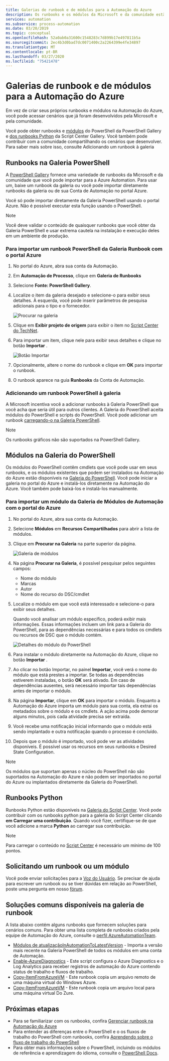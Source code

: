```yaml
---
title: Galerias de runbook e de módulos para a Automação do Azure
description: Os runbooks e os módulos da Microsoft e da comunidade estão disponíveis para instalação e uso em seu ambiente da Automação do Azure.  Este artigo descreve como você pode acessar esses recursos e contribuir com seus runbooks para a Galeria.
services: automation
ms.subservice: process-automation
ms.date: 03/20/2019
ms.topic: conceptual
ms.openlocfilehash: 52a0ab0a31600c1548283c7d899b17e497811b5a
ms.sourcegitcommit: 2ec4b3d0bad7dc0071400c2a2264399e4fe34897
ms.translationtype: MT
ms.contentlocale: pt-BR
ms.lasthandoff: 03/27/2020
ms.locfileid: "75421478"
---
```

# <a name="runbook-and-module-galleries-for-azure-automation"></a>Galerias de runbook e de módulos para a Automação do Azure

Em vez de criar seus próprios runbooks e módulos na Automação do Azure, você pode acessar cenários que já foram desenvolvidos pela Microsoft e pela comunidade.

Você pode obter runbooks e [módulos](#modules-in-powershell-gallery) do PowerShell da PowerShell Gallery e [dos runbooks Python](#python-runbooks) da Script Center Gallery. Você também pode contribuir com a comunidade compartilhando os cenários que desenvolver. Para saber mais sobre isso, consulte Adicionando um runbook à galeria

## <a name="runbooks-in-powershell-gallery"></a>Runbooks na Galeria PowerShell

A [PowerShell Gallery](https://www.powershellgallery.com/packages) fornece uma variedade de runbooks da Microsoft e da comunidade que você pode importar para a Azure Automation. Para usar um, baixe um runbook da galeria ou você pode importar diretamente runbooks da galeria ou de sua Conta de Automação no portal Azure.

Você só pode importar diretamente da Galeria PowerShell usando o portal Azure. Não é possível executar esta função usando o PowerShell.

> [!NOTE]
> Você deve validar o conteúdo de quaisquer runbooks que você obter da Galeria PowerShell e usar extrema cautela na instalação e execução deles em um ambiente de produção.

### <a name="to-import-a-powershell-runbook-from-the-runbook-gallery-with-the-azure-portal"></a>Para importar um runbook PowerShell da Galeria Runbook com o portal Azure

1. No portal do Azure, abra sua conta da Automação.
2. Em **Automação de Processo**, clique em **Galeria de Runbooks**
3. Selecione **Fonte: PowerShell Gallery**.
4. Localize o item da galeria desejado e selecione-o para exibir seus detalhes. À esquerda, você pode inserir parâmetros de pesquisa adicionais para o tipo e o fornecedor.

   ![Procurar na galeria](media/automation-runbook-gallery/browse-gallery.png)

5. Clique em **Exibir projeto de origem** para exibir o item no [Script Center do TechNet](https://gallery.technet.microsoft.com/).
6. Para importar um item, clique nele para exibir seus detalhes e clique no botão **Importar** .

   ![Botão Importar](media/automation-runbook-gallery/gallery-item-detail.png)

7. Opcionalmente, altere o nome do runbook e clique em **OK** para importar o runbook.
8. O runbook aparece na guia **Runbooks** da Conta de Automação.

### <a name="adding-a-powershell-runbook-to-the-gallery"></a>Adicionando um runbook PowerShell à galeria

A Microsoft incentiva você a adicionar runbooks à Galeria PowerShell que você acha que seria útil para outros clientes. A Galeria do PowerShell aceita módulos do PowerShell e scripts do PowerShell. Você pode adicionar um runbook [carregando-o na Galeria PowerShell](/powershell/scripting/gallery/how-to/publishing-packages/publishing-a-package).

> [!NOTE]
> Os runbooks gráficos não são suportados na PowerShell Gallery.

## <a name="modules-in-powershell-gallery"></a>Módulos na Galeria do PowerShell

Os módulos do PowerShell contêm cmdlets que você pode usar em seus runbooks, e os módulos existentes que podem ser instalados na Automação do Azure estão disponíveis na [Galeria do PowerShell](https://www.powershellgallery.com). Você pode iniciar a galeria no portal do Azure e instalá-los diretamente na Automação do Azure. Você também pode baixá-los e instalá-los manualmente.

### <a name="to-import-a-module-from-the-automation-module-gallery-with-the-azure-portal"></a>Para importar um módulo da Galeria de Módulos de Automação com o portal do Azure

1. No portal do Azure, abra sua conta da Automação.
2. Selecione **Módulos** em **Recursos Compartilhados** para abrir a lista de módulos.
3. Clique em **Procurar na Galeria** na parte superior da página.

   ![Galeria de módulos](media/automation-runbook-gallery/modules-blade.png)

4. Na página **Procurar na Galeria**, é possível pesquisar pelos seguintes campos:

   * Nome do módulo
   * Marcas
   * Autor
   * Nome do recurso do DSC/cmdlet

5. Localize o módulo em que você está interessado e selecione-o para exibir seus detalhes.

   Quando você analisar um módulo específico, poderá exibir mais informações. Essas informações incluem um link para a Galeria do PowerShell, para as dependências necessárias e para todos os cmdlets ou recursos de DSC que o módulo contém.

   ![Detalhes do módulo do PowerShell](media/automation-runbook-gallery/gallery-item-details-blade.png)

6. Para instalar o módulo diretamente na Automação do Azure, clique no botão **Importar** .
7. Ao clicar no botão Importar, no painel **Importar**, você verá o nome do módulo que está prestes a importar. Se todas as dependências estiverem instaladas, o botão **OK** será ativado. Em caso de dependências ausentes, será necessário importar tais dependências antes de importar o módulo.
8. Na página **Importar**, clique em **OK** para importar o módulo. Enquanto a Automação do Azure importa um módulo para sua conta, ela extrai os metadados sobre o módulo e os cmdlets. A ação acima pode demorar alguns minutos, pois cada atividade precisa ser extraída.
9. Você recebe uma notificação inicial informando que o módulo está sendo implantado e outra notificação quando o processo é concluído.
10. Depois que o módulo é importado, você pode ver as atividades disponíveis. É possível usar os recursos em seus runbooks e Desired State Configuration.

> [!NOTE]
> Os módulos que suportam apenas o núcleo do PowerShell não são suportados na Automação do Azure e não podem ser importados no portal do Azure ou implantados diretamente da Galeria do PowerShell.

## <a name="python-runbooks"></a>Runbooks Python

Runbooks Python estão disponíveis na [Galeria do Script Center](https://gallery.technet.microsoft.com/scriptcenter/site/search?f%5B0%5D.Type=RootCategory&f%5B0%5D.Value=WindowsAzure&f%5B1%5D.Type=ProgrammingLanguage&f%5B1%5D.Value=Python&f%5B1%5D.Text=Python&sortBy=Date&username=). Você pode contribuir com os runbooks python para a galeria do Script Center clicando **em Carregar uma contribuição**. Quando você fizer, certifique-se de que você adicione a marca **Python** ao carregar sua contribuição.

> [!NOTE]
> Para carregar o conteúdo no [Script Center](https://gallery.technet.microsoft.com/scriptcenter) é necessário um mínimo de 100 pontos.

## <a name="requesting-a-runbook-or-module"></a>Solicitando um runbook ou um módulo

Você pode enviar solicitações para a [Voz do Usuário](https://feedback.azure.com/forums/246290-azure-automation/).  Se precisar de ajuda para escrever um runbook ou se tiver dúvidas em relação ao PowerShell, poste uma pergunta em nosso [fórum](https://social.msdn.microsoft.com/Forums/windowsazure/home?forum=azureautomation&filter=alltypes&sort=lastpostdesc).

## <a name="common-solutions-available-in-the-runbook-gallery"></a>Soluções comuns disponíveis na galeria de runbook

A lista abaixo contém alguns runbooks que fornecem soluções para cenários comuns. Para obter uma lista completa de runbooks criados pela equipe de Automação do Azure, consulte o [perfil AzureAutomationTeam](https://www.powershellgallery.com/profiles/AzureAutomationTeam).

* [Módulos de atualizaçãoInAutomationToLatestVersion](https://www.powershellgallery.com/packages/Update-ModulesInAutomationToLatestVersion/) - Importa a versão mais recente na Galeria PowerShell de todos os módulos em uma conta de Automação.
* [Enable-AzureDiagnostics](https://www.powershellgallery.com/packages/Enable-AzureDiagnostics/) - Este script configura o Azure Diagnostics e o Log Analytics para receber registros de automação do Azure contendo status de trabalho e fluxos de trabalho.
* [Copy-ItemFromAzureVM](https://www.powershellgallery.com/packages/Copy-ItemFromAzureVM/) - Este runbook copia um arquivo remoto de uma máquina virtual do Windows Azure.
* [Copy-ItemFromAzureVM](https://www.powershellgallery.com/packages/Copy-ItemToAzureVM/) - Este runbook copia um arquivo local para uma máquina virtual Do Zure.

## <a name="next-steps"></a>Próximas etapas

* Para se familiarizar com os runbooks, confira [Gerenciar runbook na Automação do Azure](manage-runbooks.md)
* Para entender as diferenças entre o PowerShell e o os fluxos de trabalho do PowerShell com runbooks, confira [Aprendendo sobre o fluxo de trabalho do PowerShell](automation-powershell-workflow.md)
* Para obter mais informações sobre o PowerShell, incluindo os módulos de referência e aprendizagem do idioma, consulte o [PowerShell Docs](https://docs.microsoft.com/powershell/scripting/overview).
